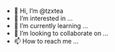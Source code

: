 - 👋 Hi, I’m @tzxtea
- 👀 I’m interested in ...
- 🌱 I’m currently learning ...
- 💞️ I’m looking to collaborate on ...
- 📫 How to reach me ...

<!---
tzxtea/tzxtea is a ✨ special ✨ repository because its `README.md` (this file) appears on your GitHub profile.
You can click the Preview link to take a look at your changes.
--->
